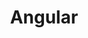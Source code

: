 ---
type: framework
cloudinary_convert: false
published: published
slug: angular
title: Angular
start: January 01, 2000
---